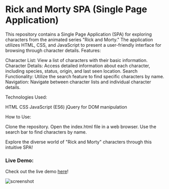 # Rick and Morty SPA (Single Page Application)

This repository contains a Single Page Application (SPA) for exploring characters from the animated series "Rick and Morty." The application utilizes HTML, CSS, and JavaScript to present a user-friendly interface for browsing through character details.
Features:

Character List: View a list of characters with their basic information.
Character Details: Access detailed information about each character, including species, status, origin, and last seen location.
Search Functionality: Utilize the search feature to find specific characters by name.
Navigation: Navigate between character lists and individual character details.

Technologies Used:

HTML
CSS
JavaScript (ES6)
jQuery for DOM manipulation

How to Use:

Clone the repository.
Open the index.html file in a web browser.
Use the search bar to find characters by name.

Explore the diverse world of "Rick and Morty" characters through this intuitive SPA!

### Live Demo:
Check out the live demo [here](https://carloscasaleiro.github.io/spaRickMorty/)!

![screenshot](https://github.com/carloscasaleiro/spaRickMorty/assets/139387646/f23ed469-b382-47f2-9fce-973cd67ef219)

